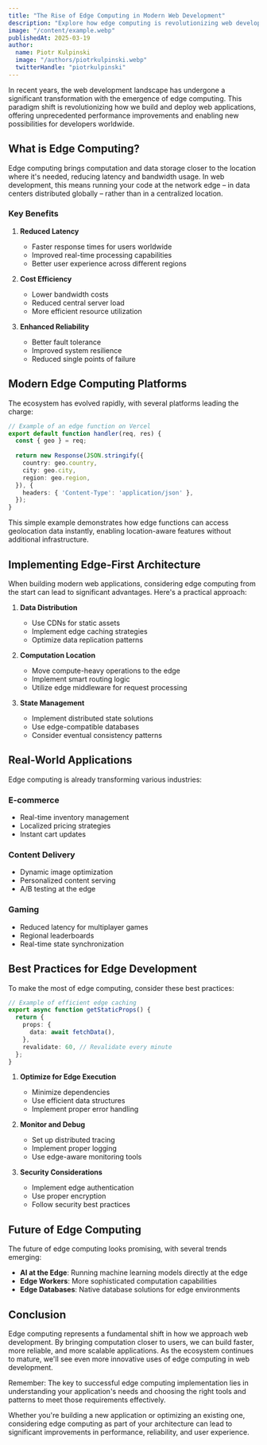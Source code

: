 ```yaml
---
title: "The Rise of Edge Computing in Modern Web Development"
description: "Explore how edge computing is revolutionizing web development, improving performance, and enabling new possibilities for modern applications."
image: "/content/example.webp"
publishedAt: 2025-03-19
author:
  name: Piotr Kulpinski
  image: "/authors/piotrkulpinski.webp"
  twitterHandle: "piotrkulpinski"
---
```


In recent years, the web development landscape has undergone a significant transformation with the emergence of edge computing. This paradigm shift is revolutionizing how we build and deploy web applications, offering unprecedented performance improvements and enabling new possibilities for developers worldwide.

## What is Edge Computing?

Edge computing brings computation and data storage closer to the location where it's needed, reducing latency and bandwidth usage. In web development, this means running your code at the network edge – in data centers distributed globally – rather than in a centralized location.

### Key Benefits

1. **Reduced Latency**
   - Faster response times for users worldwide
   - Improved real-time processing capabilities
   - Better user experience across different regions

2. **Cost Efficiency**
   - Lower bandwidth costs
   - Reduced central server load
   - More efficient resource utilization

3. **Enhanced Reliability**
   - Better fault tolerance
   - Improved system resilience
   - Reduced single points of failure

## Modern Edge Computing Platforms

The ecosystem has evolved rapidly, with several platforms leading the charge:

```typescript
// Example of an edge function on Vercel
export default function handler(req, res) {
  const { geo } = req;
  
  return new Response(JSON.stringify({
    country: geo.country,
    city: geo.city,
    region: geo.region,
  }), {
    headers: { 'Content-Type': 'application/json' },
  });
}
```

This simple example demonstrates how edge functions can access geolocation data instantly, enabling location-aware features without additional infrastructure.

## Implementing Edge-First Architecture

When building modern web applications, considering edge computing from the start can lead to significant advantages. Here's a practical approach:

1. **Data Distribution**
   - Use CDNs for static assets
   - Implement edge caching strategies
   - Optimize data replication patterns

2. **Computation Location**
   - Move compute-heavy operations to the edge
   - Implement smart routing logic
   - Utilize edge middleware for request processing

3. **State Management**
   - Implement distributed state solutions
   - Use edge-compatible databases
   - Consider eventual consistency patterns

## Real-World Applications

Edge computing is already transforming various industries:

### E-commerce
- Real-time inventory management
- Localized pricing strategies
- Instant cart updates

### Content Delivery
- Dynamic image optimization
- Personalized content serving
- A/B testing at the edge

### Gaming
- Reduced latency for multiplayer games
- Regional leaderboards
- Real-time state synchronization

## Best Practices for Edge Development

To make the most of edge computing, consider these best practices:

```typescript
// Example of efficient edge caching
export async function getStaticProps() {
  return {
    props: {
      data: await fetchData(),
    },
    revalidate: 60, // Revalidate every minute
  };
}
```

1. **Optimize for Edge Execution**
   - Minimize dependencies
   - Use efficient data structures
   - Implement proper error handling

2. **Monitor and Debug**
   - Set up distributed tracing
   - Implement proper logging
   - Use edge-aware monitoring tools

3. **Security Considerations**
   - Implement edge authentication
   - Use proper encryption
   - Follow security best practices

## Future of Edge Computing

The future of edge computing looks promising, with several trends emerging:

- **AI at the Edge**: Running machine learning models directly at the edge
- **Edge Workers**: More sophisticated computation capabilities
- **Edge Databases**: Native database solutions for edge environments

## Conclusion

Edge computing represents a fundamental shift in how we approach web development. By bringing computation closer to users, we can build faster, more reliable, and more scalable applications. As the ecosystem continues to mature, we'll see even more innovative uses of edge computing in web development.

Remember: The key to successful edge computing implementation lies in understanding your application's needs and choosing the right tools and patterns to meet those requirements effectively.

Whether you're building a new application or optimizing an existing one, considering edge computing as part of your architecture can lead to significant improvements in performance, reliability, and user experience.
